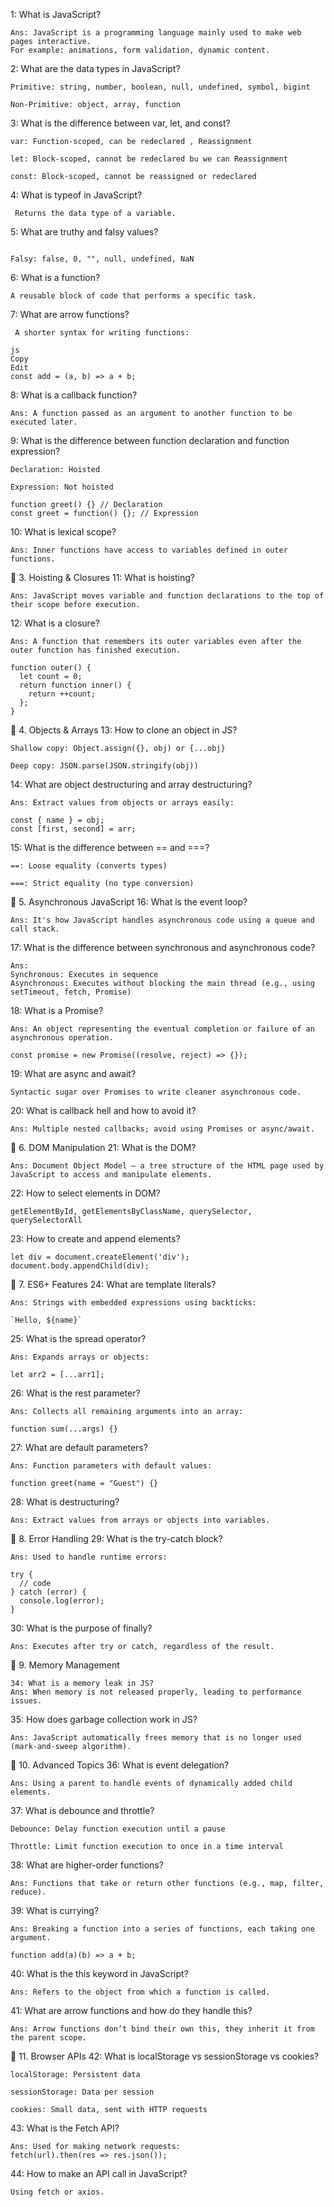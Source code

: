 1: What is JavaScript?
```
Ans: JavaScript is a programming language mainly used to make web pages interactive.
For example: animations, form validation, dynamic content.
```
2: What are the data types in JavaScript?
```
Primitive: string, number, boolean, null, undefined, symbol, bigint

Non-Primitive: object, array, function
```
3: What is the difference between var, let, and const?
```
var: Function-scoped, can be redeclared , Reassignment

let: Block-scoped, cannot be redeclared bu we can Reassignment

const: Block-scoped, cannot be reassigned or redeclared
```
4: What is typeof in JavaScript?
```
 Returns the data type of a variable.
```
5: What are truthy and falsy values?
```

Falsy: false, 0, "", null, undefined, NaN
```
6: What is a function?
```
A reusable block of code that performs a specific task.
```
7: What are arrow functions?
```
 A shorter syntax for writing functions:

js
Copy
Edit
const add = (a, b) => a + b;
```
8: What is a callback function?
```
Ans: A function passed as an argument to another function to be executed later.
```
9: What is the difference between function declaration and function expression?
```
Declaration: Hoisted

Expression: Not hoisted

function greet() {} // Declaration
const greet = function() {}; // Expression
```
10: What is lexical scope?
```
Ans: Inner functions have access to variables defined in outer functions.
```
🔹 3. Hoisting & Closures
11: What is hoisting?
```
Ans: JavaScript moves variable and function declarations to the top of their scope before execution.
```
12: What is a closure?
```
Ans: A function that remembers its outer variables even after the outer function has finished execution.

function outer() {
  let count = 0;
  return function inner() {
    return ++count;
  };
}
```
🔹 4. Objects & Arrays
13: How to clone an object in JS?
```
Shallow copy: Object.assign({}, obj) or {...obj}

Deep copy: JSON.parse(JSON.stringify(obj))
```
14: What are object destructuring and array destructuring?
```
Ans: Extract values from objects or arrays easily:

const { name } = obj;
const [first, second] = arr;
```

15: What is the difference between == and ===?
```
==: Loose equality (converts types)

===: Strict equality (no type conversion)
```
🔹 5. Asynchronous JavaScript
16: What is the event loop?
```
Ans: It's how JavaScript handles asynchronous code using a queue and call stack.
```
17: What is the difference between synchronous and asynchronous code?
```
Ans:
Synchronous: Executes in sequence
Asynchronous: Executes without blocking the main thread (e.g., using setTimeout, fetch, Promise)
```

18: What is a Promise?
```
Ans: An object representing the eventual completion or failure of an asynchronous operation.

const promise = new Promise((resolve, reject) => {});
```
19: What are async and await?
```
Syntactic sugar over Promises to write cleaner asynchronous code.
```
20: What is callback hell and how to avoid it?
```
Ans: Multiple nested callbacks; avoid using Promises or async/await.
```
🔹 6. DOM Manipulation
21: What is the DOM?
```
Ans: Document Object Model – a tree structure of the HTML page used by JavaScript to access and manipulate elements.
```
22: How to select elements in DOM?
```
getElementById, getElementsByClassName, querySelector, querySelectorAll
```
23: How to create and append elements?
```
let div = document.createElement('div');
document.body.appendChild(div);
```

🔹 7. ES6+ Features
24: What are template literals?
```
Ans: Strings with embedded expressions using backticks:

`Hello, ${name}`
```
25: What is the spread operator?
```
Ans: Expands arrays or objects:

let arr2 = [...arr1];
```
26: What is the rest parameter?
```
Ans: Collects all remaining arguments into an array:

function sum(...args) {}
```

27: What are default parameters?
```
Ans: Function parameters with default values:

function greet(name = "Guest") {}
```
28: What is destructuring?
```
Ans: Extract values from arrays or objects into variables.
```
🔹 8. Error Handling
29: What is the try-catch block?
```
Ans: Used to handle runtime errors:

try {
  // code
} catch (error) {
  console.log(error);
}
```
30: What is the purpose of finally?
```
Ans: Executes after try or catch, regardless of the result.
```
🔹 9. Memory Management
```
34: What is a memory leak in JS?
Ans: When memory is not released properly, leading to performance issues.
```
35: How does garbage collection work in JS?
```
Ans: JavaScript automatically frees memory that is no longer used (mark-and-sweep algorithm).
```
🔹 10. Advanced Topics
36: What is event delegation?
```
Ans: Using a parent to handle events of dynamically added child elements.
```
37: What is debounce and throttle?
```
Debounce: Delay function execution until a pause

Throttle: Limit function execution to once in a time interval
```
38: What are higher-order functions?
```
Ans: Functions that take or return other functions (e.g., map, filter, reduce).
```
39: What is currying?
```
Ans: Breaking a function into a series of functions, each taking one argument.

function add(a)(b) => a + b;
```
40: What is the this keyword in JavaScript?
```
Ans: Refers to the object from which a function is called.
```
41: What are arrow functions and how do they handle this?
```
Ans: Arrow functions don’t bind their own this, they inherit it from the parent scope.
```

🔹 11. Browser APIs
42: What is localStorage vs sessionStorage vs cookies?
```
localStorage: Persistent data

sessionStorage: Data per session

cookies: Small data, sent with HTTP requests
```
43: What is the Fetch API?
```
Ans: Used for making network requests: 
fetch(url).then(res => res.json());
```
44: How to make an API call in JavaScript?
```
Using fetch or axios.
```
